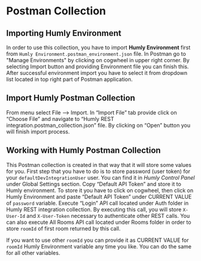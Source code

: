 # Postman Collection

## Importing Humly Environment

In order to use this collection, you have to import <b>Humly Environment</b> first from `Humly Environment.postman_environment.json` file. In Postman go to "Manage Environments" by clicking on cogwheel in upper right corner. By selecting Import button and providing Environment file you can finish this. After successful environment import you have to select it from dropdown list located in top right part of Postman application.

## Import Humly Postman Collection

From menu select File --> Import. In “Import File” tab provide click on “Choose File” and navigate to “Humly REST integration.postman_collection.json” file. By clicking on “Open” button you will finish import process.

## Working with Humly Postman Collection

This Postman collection is created in that way that it will store some values for you. First step that you have to do is to store password (user token) for your `defaultDevIntegrationUser` user. You can find it in <i>Humly Control Panel</i> under Global Settings section. Copy “Default API Token” and store it to Humly environment. To store it you have to click on cogwheel, then click on Humly Environment and paste “Default API Token” under CURRENT VALUE of `password` variable.
Execute “Login” API call located under Auth folder in Humly REST integration collection. By executing this call, you will store `X-User-Id` and `X-User-Token` necessary to authenticate other REST calls. You can also execute All Rooms API call located under Rooms folder in order to store `roomId` of first room returned by this call.

If you want to use other `roomId` you can provide it as CURRENT VALUE for `roomId` Humly Environment variable any time you like. You can do the same for all other variables.
